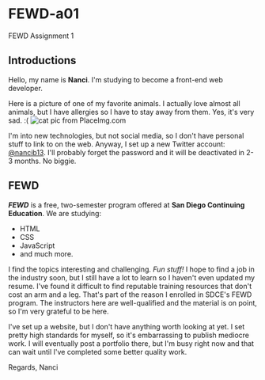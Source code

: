# FEWD-a01
FEWD Assignment 1

## Introductions
Hello, my name is **Nanci**. I'm studying to become a front-end web developer. 

Here is a picture of one of my favorite animals. I actually love almost all animals, but I have allergies so I have to stay away from them. Yes, it's very sad. :(
![cat pic from PlaceImg.com](http://placeimg.com/150/150/animals)

I'm into new technologies, but not social media, so I don't have personal stuff to link to on the web. Anyway, I set up a new Twitter account:[ @nancib13](https://www.twitter.com/nancib13). I'll probably forget the password and it will be deactivated in 2-3 months. No biggie.

## FEWD
 _**FEWD**_ is a free, two-semester program offered at **San Diego Continuing Education**. We are studying:
* HTML
* CSS
* JavaScript
* and much more.

I find the topics interesting and challenging. _Fun stuff!_ I hope to find a job in the industry soon, but I still have a lot to learn so I haven't even updated my resume. I've found it difficult to find reputable training resources that don't cost an arm and a leg. That's part of the reason I enrolled in SDCE's FEWD program. The instructors here are well-qualified and the material is on point, so I'm very grateful to be here.  

I've set up a website, but I don't have anything worth looking at yet. I set pretty high standards for myself, so it's embarrassing to publish mediocre work. I will eventually post a portfolio there, but I'm busy right now and that can wait until I've completed some better quality work.

Regards,
Nanci
